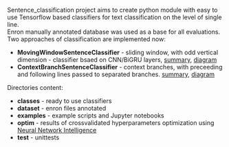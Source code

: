 Sentence_classification project aims to create python module with easy to use Tensorflow based classifiers for text classification on the level of single line.<br>
Enron manually annotated database was used as a base for all evaluations.<br>
Two approaches of classification are implemented now:<br>
- **MovingWindowSentenceClassifier** - sliding window, with odd vertical dimension - classifier bsaed on CNN/BiGRU layers, [summary](https://github.com/marcinchomicz/sentence_classification/blob/dev/optim/moving_window_clf_optim_top_results/summary_kindly-penguin-973.txt), [diagram](https://github.com/marcinchomicz/sentence_classification/blob/dev/optim/moving_window_clf_optim_top_results/diagram_kindly-penguin-973.png)
- **ContextBranchSentenceClassifier** - context branches, with preceeding and following lines passed to separated branches. [summary](https://github.com/marcinchomicz/sentence_classification/blob/dev/optim/context_branch_clf_optim_top_results/summary_gaudy-deer-889.txt), [diagram](https://github.com/marcinchomicz/sentence_classification/blob/dev/optim/context_branch_clf_optim_top_results/diagram_gaudy-deer-889.png)

Directories content:
- **classes** - ready to use classifiers
- **dataset** - enron files annotated
- **examples** - example scripts and Jupyter notebooks
- **optim** - results of crossvalidated hyperparameters optimization using [Neural Network Intelligence](https://www.microsoft.com/en-us/research/project/neural-network-intelligence/)
- **test** - unittests
